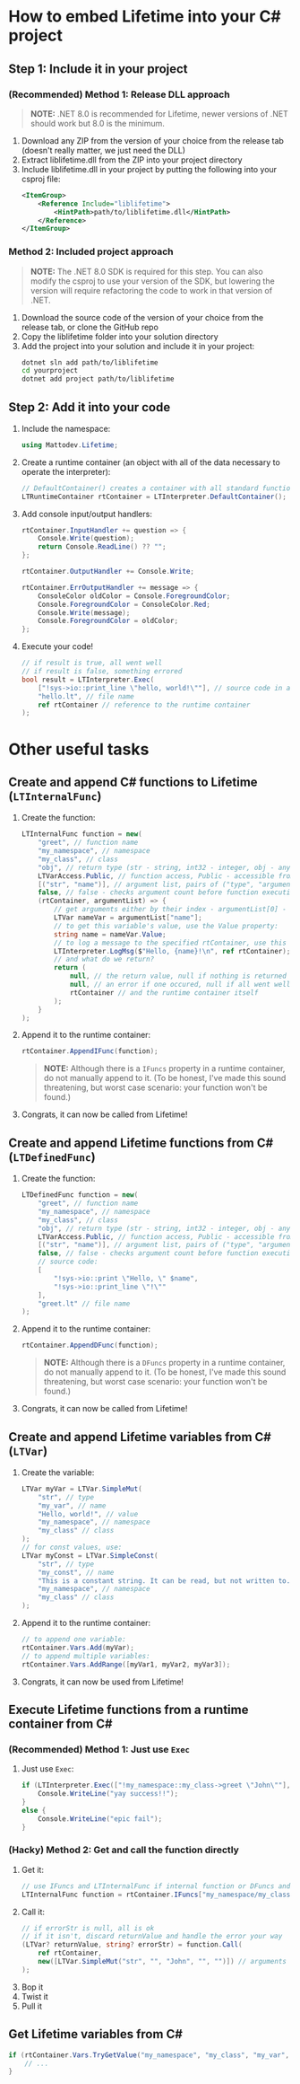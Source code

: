 # How to embed Lifetime into your C# project

## Step 1: Include it in your project
### (Recommended) Method 1: Release DLL approach
> **NOTE:** .NET 8.0 is recommended for Lifetime, newer versions of .NET should work but 8.0 is the minimum.
1. Download any ZIP from the version of your choice from the release tab (doesn't really matter, we just need the DLL)
2. Extract liblifetime.dll from the ZIP into your project directory
3. Include liblifetime.dll in your project by putting the following into your csproj file:
    ```xml
    <ItemGroup>
        <Reference Include="liblifetime">
            <HintPath>path/to/liblifetime.dll</HintPath>
        </Reference>
    </ItemGroup>
    ```

### Method 2: Included project approach
> **NOTE:** The .NET 8.0 SDK is required for this step. You can also modify the csproj to use your version of the SDK, but lowering the version will require refactoring the code to work in that version of .NET.
1. Download the source code of the version of your choice from the release tab, or clone the GitHub repo
2. Copy the liblifetime folder into your solution directory
3. Add the project into your solution and include it in your project:
    ```sh
    dotnet sln add path/to/liblifetime
    cd yourproject
    dotnet add project path/to/liblifetime
    ```

## Step 2: Add it into your code
1. Include the namespace:
    ```cs
    using Mattodev.Lifetime;
    ```
2. Create a runtime container (an object with all of the data necessary to operate the interpreter):
    ```cs
    // DefaultContainer() creates a container with all standard functions
    LTRuntimeContainer rtContainer = LTInterpreter.DefaultContainer();
    ```
3. Add console input/output handlers:
    ```cs
    rtContainer.InputHandler += question => {
        Console.Write(question);
        return Console.ReadLine() ?? "";
    };

    rtContainer.OutputHandler += Console.Write;

    rtContainer.ErrOutputHandler += message => {
        ConsoleColor oldColor = Console.ForegroundColor;
        Console.ForegroundColor = ConsoleColor.Red;
        Console.Write(message);
        Console.ForegroundColor = oldColor;
    };
    ```
4. Execute your code!
    ```cs
    // if result is true, all went well
    // if result is false, something errored
    bool result = LTInterpreter.Exec(
        ["!sys->io::print_line \"hello, world!\""], // source code in an array
        "hello.lt", // file name
        ref rtContainer // reference to the runtime container
    );
    ```

# Other useful tasks
## Create and append C# functions to Lifetime (`LTInternalFunc`)
1. Create the function:
    ```cs
    LTInternalFunc function = new(
        "greet", // function name
        "my_namespace", // namespace
        "my_class", // class
        "obj", // return type (str - string, int32 - integer, obj - anything else)
        LTVarAccess.Public, // function access, Public - accessible from everywhere, Private - accessible from only the same namespace and class
        [("str", "name")], // argument list, pairs of ("type", "argument_name")
        false, // false - checks argument count before function execution, true - doesn't check and fills missing spots with null
        (rtContainer, argumentList) => {
            // get arguments either by their index - argumentList[0] - or by their name, like this:
            LTVar nameVar = argumentList["name"];
            // to get this variable's value, use the Value property:
            string name = nameVar.Value;
            // to log a message to the specified rtContainer, use this function:
            LTInterpreter.LogMsg($"Hello, {name}!\n", ref rtContainer);
            // and what do we return?
            return (
                null, // the return value, null if nothing is returned (will be converted to the Lifetime equivalent automatically)
                null, // an error if one occured, null if all went well
                rtContainer // and the runtime container itself
            );
        }
    );
    ```
2. Append it to the runtime container:
    ```cs
    rtContainer.AppendIFunc(function);
    ```
   > **NOTE:** Although there is a `IFuncs` property in a runtime container, do not manually append to it. (To be honest, I've made this sound threatening, but worst case scenario: your function won't be found.)
3. Congrats, it can now be called from Lifetime!

## Create and append Lifetime functions from C# (`LTDefinedFunc`)
1. Create the function:
    ```cs
    LTDefinedFunc function = new(
        "greet", // function name
        "my_namespace", // namespace
        "my_class", // class
        "obj", // return type (str - string, int32 - integer, obj - anything else)
        LTVarAccess.Public, // function access, Public - accessible from everywhere, Private - accessible from only the same namespace and class
        [("str", "name")], // argument list, pairs of ("type", "argument_name")
        false, // false - checks argument count before function execution, true - doesn't check and fills missing spots with null
        // source code:
        [
            "!sys->io::print \"Hello, \" $name",
            "!sys->io::print_line \"!\""
        ],
        "greet.lt" // file name
    );
    ```
2. Append it to the runtime container:
    ```cs
    rtContainer.AppendDFunc(function);
    ```
   > **NOTE:** Although there is a `DFuncs` property in a runtime container, do not manually append to it. (To be honest, I've made this sound threatening, but worst case scenario: your function won't be found.)
3. Congrats, it can now be called from Lifetime!

## Create and append Lifetime variables from C# (`LTVar`)
1. Create the variable:
    ```cs
    LTVar myVar = LTVar.SimpleMut(
        "str", // type
        "my_var", // name
        "Hello, world!", // value
        "my_namespace", // namespace
        "my_class" // class
    );
    // for const values, use:
    LTVar myConst = LTVar.SimpleConst(
        "str", // type
        "my_const", // name
        "This is a constant string. It can be read, but not written to.", // value
        "my_namespace", // namespace
        "my_class" // class
    );
    ```
2. Append it to the runtime container:
    ```cs
    // to append one variable:
    rtContainer.Vars.Add(myVar);
    // to append multiple variables:
    rtContainer.Vars.AddRange([myVar1, myVar2, myVar3]);
    ```
3. Congrats, it can now be used from Lifetime!
## Execute Lifetime functions from a runtime container from C#
### (Recommended) Method 1: Just use `Exec`
1. Just use `Exec`:
    ```cs
    if (LTInterpreter.Exec(["!my_namespace::my_class->greet \"John\""], "greeting.lt", ref rtContainer)) {
        Console.WriteLine("yay success!!");
    }
    else {
        Console.WriteLine("epic fail");
    }
    ```
### (Hacky) Method 2: Get and call the function directly
1. Get it:
    ```cs
    // use IFuncs and LTInternalFunc if internal function or DFuncs and LTDefinedFunc if defined function
    LTInternalFunc function = rtContainer.IFuncs["my_namespace/my_class/greet"]; // format: namespace/class/function_name
    ```
2. Call it:
    ```cs
    // if errorStr is null, all is ok
    // if it isn't, discard returnValue and handle the error your way
    (LTVar? returnValue, string? errorStr) = function.Call(
        ref rtContainer,
        new([LTVar.SimpleMut("str", "", "John", "", "")]) // arguments
    );
    ```
3. Bop it
4. Twist it
5. Pull it
## Get Lifetime variables from C#
```cs
if (rtContainer.Vars.TryGetValue("my_namespace", "my_class", "my_var", out LTVar myVar)) {
    // ...
}
```
